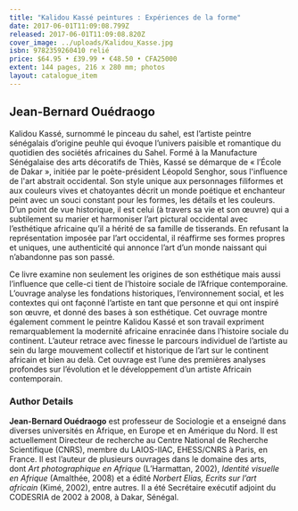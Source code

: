 ```yaml
---
title: "Kalidou Kassé peintures : Expériences de la forme"
date: 2017-06-01T11:09:08.799Z
released: 2017-06-01T11:09:08.820Z
cover_image: ../uploads/Kalidou_Kasse.jpg
isbn: 9782359260410 relié
price: $64.95 • £39.99 • €48.50 • CFA25000
extent: 144 pages, 216 x 280 mm; photos
layout: catalogue_item
---
```

## Jean-Bernard Ouédraogo

Kalidou Kassé, surnommé le pinceau du sahel, est l’artiste peintre sénégalais d’origine peuhle qui évoque l’univers paisible et romantique du quotidien des sociétés africaines du Sahel. Formé à la Manufacture Sénégalaise des arts décoratifs de Thiès, Kassé se démarque de « l’École de Dakar », initiée par le poète-président Léopold Senghor, sous l'influence de l'art abstrait occidental. Son style unique aux personnages filiformes et aux couleurs vives et chatoyantes décrit un monde poétique et enchanteur peint avec un souci constant pour les formes, les détails et les couleurs. D’un point de vue historique, il est celui (à travers sa vie et son œuvre) qui a subtilement su marier et harmoniser l’art pictural occidental avec l’esthétique africaine qu’il a hérité de sa famille de tisserands. En refusant la représentation imposée par l’art occidental, il réaffirme ses formes propres et uniques, une authenticité qui annonce l’art d’un monde naissant qui n’abandonne pas son passé.

Ce livre examine non seulement les origines de son esthétique mais aussi l’influence que celle-ci tient de l’histoire sociale de l’Afrique contemporaine. L’ouvrage analyse les fondations historiques, l’environnement social, et les contextes qui ont façonné l’artiste en tant que personne et qui ont inspiré son œuvre, et donné des bases à son esthétique. Cet ouvrage montre également comment le peintre Kalidou Kassé et son travail expriment remarquablement la modernité africaine enracinée dans l’histoire sociale du continent. L’auteur retrace avec finesse le parcours individuel de l’artiste au sein du large mouvement collectif et historique de l’art sur le continent africain et bien au delà. Cet ouvrage est l’une des premières analyses profondes sur l’évolution et le développement d’un artiste Africain contemporain.

### Author Details

**Jean-Bernard Ouédraogo** est professeur de Sociologie et a enseigné dans diverses universités en Afrique, en Europe et en Amérique du Nord. Il est actuellement Directeur de recherche au Centre National de Recherche Scientifique (CNRS), membre du LAIOS-IIAC, EHESS/CNRS à Paris, en France. Il est l’auteur de plusieurs ouvrages dans le domaine des arts, dont *Art photographique en Afrique* (L’Harmattan, 2002), *Identité visuelle en Afrique* (Amalthée, 2008) et a édité *Norbert Elias, Ecrits sur l’art africain* (Kimé, 2002), entre autres. Il a été Secrétaire exécutif adjoint du CODESRIA de 2002 à 2008, à Dakar, Sénégal.